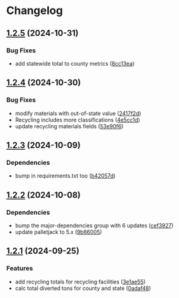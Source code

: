 # Changelog

## [1.2.5](https://github.com/agrc/wmrc-skid/compare/v1.2.4...v1.2.5) (2024-10-31)


### Bug Fixes

* add statewide total to county metrics ([8cc13ea](https://github.com/agrc/wmrc-skid/commit/8cc13ea801cfe7d34edceb8a2a5f4d767f6a3f81))

## [1.2.4](https://github.com/agrc/wmrc-skid/compare/v1.2.3...v1.2.4) (2024-10-30)


### Bug Fixes

* modify materials with out-of-state value ([2417f2d](https://github.com/agrc/wmrc-skid/commit/2417f2d4fdce66b78f7b7f3b950386a750e7c3da))
* Recycling includes more classifications ([4e5cc1d](https://github.com/agrc/wmrc-skid/commit/4e5cc1deb63947aefb5f0a8af53723255aefd580))
* update recycling materials fields ([53e90f6](https://github.com/agrc/wmrc-skid/commit/53e90f6cbe97644ccc263d67028caaeb5f17861d))

## [1.2.3](https://github.com/agrc/wmrc-skid/compare/v1.2.2...v1.2.3) (2024-10-09)


### Dependencies

* bump in requirements.txt too ([b42057d](https://github.com/agrc/wmrc-skid/commit/b42057db988f8410cbde7e1ddecd09004791117b))

## [1.2.2](https://github.com/agrc/wmrc-skid/compare/v1.2.1...v1.2.2) (2024-10-08)


### Dependencies

* bump the major-dependencies group with 6 updates ([cef3927](https://github.com/agrc/wmrc-skid/commit/cef3927efa9fa905b4510becdeadb73398c07ffd))
* update palletjack to 5.x ([9b66005](https://github.com/agrc/wmrc-skid/commit/9b660050c866fa0192167e8dbb8893ede8c65329))

## [1.2.1](https://github.com/agrc/wmrc-skid/compare/1.2.0...v1.2.1) (2024-09-25)


### Features

* add recycling totals for recycling facilities ([3e1ae55](https://github.com/agrc/wmrc-skid/commit/3e1ae5523f59773026bc8afa90be920b8526ecf5))
* calc total diverted tons for county and state ([0adaf48](https://github.com/agrc/wmrc-skid/commit/0adaf480f4a0cd9ae098dae7697cc0a5a1f16eef))
